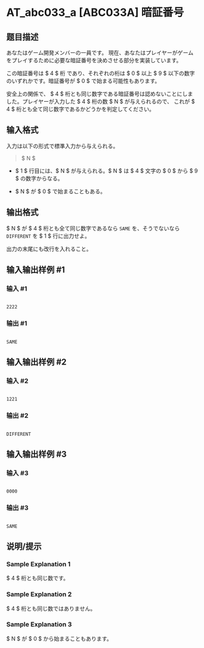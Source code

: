 # AT_abc033_a [ABC033A] 暗証番号

## 题目描述

[problemUrl]: https://atcoder.jp/contests/abc033/tasks/abc033_a

あなたはゲーム開発メンバーの一員です。 現在、あなたはプレイヤーがゲームをプレイするために必要な暗証番号を決めさせる部分を実装しています。

この暗証番号は $ 4 $ 桁 であり、それぞれの桁は $ 0 $ 以上 $ 9 $ 以下の数字のいずれかです。暗証番号が $ 0 $ で始まる可能性もあります。

安全上の関係で、 $ 4 $ 桁とも同じ数字である暗証番号は認めないことにしました。プレイヤーが入力した $ 4 $ 桁の数 $ N $ が与えられるので、 これが $ 4 $ 桁とも全て同じ数字であるかどうかを判定してください。

## 输入格式

入力は以下の形式で標準入力から与えられる。

> $ N $

- $ 1 $ 行目には、$ N $ が与えられる。$ N $ は $ 4 $ 文字の $ 0 $ から $ 9 $ の数字からなる。
- $ N $ が $ 0 $ で始まることもある。

## 输出格式

$ N $ が $ 4 $ 桁とも全て同じ数字であるなら `SAME` を、そうでないなら `DIFFERENT` を $ 1 $ 行に出力せよ。

出力の末尾にも改行を入れること。

## 输入输出样例 #1

### 输入 #1

```
2222
```

### 输出 #1

```
SAME
```

## 输入输出样例 #2

### 输入 #2

```
1221
```

### 输出 #2

```
DIFFERENT
```

## 输入输出样例 #3

### 输入 #3

```
0000
```

### 输出 #3

```
SAME
```

## 说明/提示

### Sample Explanation 1

$ 4 $ 桁とも同じ数です。

### Sample Explanation 2

$ 4 $ 桁とも同じ数ではありません。

### Sample Explanation 3

$ N $ が $ 0 $ から始まることもあります。